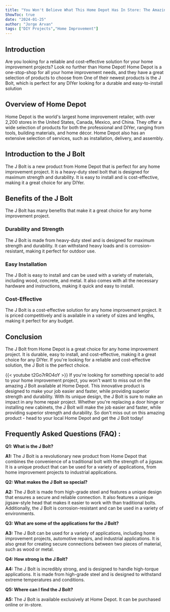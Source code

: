 ```yaml
---
title: "You Won't Believe What This Home Depot Has In Store: The Amazing J Bolt!"
ShowToc: true 
date: "2024-01-25"
author: "Jorge Arvan" 
tags: ["DIY Projects","Home Improvement"]
---
```

## Introduction

Are you looking for a reliable and cost-effective solution for your home improvement projects? Look no further than Home Depot! Home Depot is a one-stop-shop for all your home improvement needs, and they have a great selection of products to choose from One of their newest products is the J Bolt, which is perfect for any DIYer looking for a durable and easy-to-install solution 

## Overview of Home Depot

Home Depot is the world's largest home improvement retailer, with over 2,200 stores in the United States, Canada, Mexico, and China. They offer a wide selection of products for both the professional and DIYer, ranging from tools, building materials, and home décor. Home Depot also has an extensive selection of services, such as installation, delivery, and assembly. 

## Introduction to the J Bolt

The J Bolt is a new product from Home Depot that is perfect for any home improvement project. It is a heavy-duty steel bolt that is designed for maximum strength and durability. It is easy to install and is cost-effective, making it a great choice for any DIYer. 

## Benefits of the J Bolt

The J Bolt has many benefits that make it a great choice for any home improvement project. 

### Durability and Strength

The J Bolt is made from heavy-duty steel and is designed for maximum strength and durability. It can withstand heavy loads and is corrosion-resistant, making it perfect for outdoor use. 

### Easy Installation

The J Bolt is easy to install and can be used with a variety of materials, including wood, concrete, and metal. It also comes with all the necessary hardware and instructions, making it quick and easy to install. 

### Cost-Effective

The J Bolt is a cost-effective solution for any home improvement project. It is priced competitively and is available in a variety of sizes and lengths, making it perfect for any budget. 

## Conclusion

The J Bolt from Home Depot is a great choice for any home improvement project. It is durable, easy to install, and cost-effective, making it a great choice for any DIYer. If you're looking for a reliable and cost-effective solution, the J Bolt is the perfect choice.

{{< youtube t2Go7rRO4oY >}} 
If you're looking for something special to add to your home improvement project, you won't want to miss out on the amazing J Bolt available at Home Depot. This innovative product is designed to make your job easier and faster, while providing superior strength and durability. With its unique design, the J Bolt is sure to make an impact in any home repair project. Whether you're replacing a door hinge or installing new cabinets, the J Bolt will make the job easier and faster, while providing superior strength and durability. So don't miss out on this amazing product - head to your local Home Depot and get the J Bolt today!

## Frequently Asked Questions (FAQ) :
**Q1: What is the J Bolt?**

**A1:** The J Bolt is a revolutionary new product from Home Depot that combines the convenience of a traditional bolt with the strength of a jigsaw. It is a unique product that can be used for a variety of applications, from home improvement projects to industrial applications. 

**Q2: What makes the J Bolt so special?**

**A2:** The J Bolt is made from high-grade steel and features a unique design that ensures a secure and reliable connection. It also features a unique jigsaw-style head that makes it easier to work with than traditional bolts. Additionally, the J Bolt is corrosion-resistant and can be used in a variety of environments. 

**Q3: What are some of the applications for the J Bolt?**

**A3:** The J Bolt can be used for a variety of applications, including home improvement projects, automotive repairs, and industrial applications. It is also great for creating secure connections between two pieces of material, such as wood or metal. 

**Q4: How strong is the J Bolt?**

**A4:** The J Bolt is incredibly strong, and is designed to handle high-torque applications. It is made from high-grade steel and is designed to withstand extreme temperatures and conditions. 

**Q5: Where can I find the J Bolt?**

**A5:** The J Bolt is available exclusively at Home Depot. It can be purchased online or in-store.



